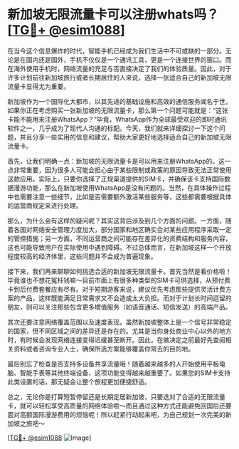# 新加坡无限流量卡可以注册whats吗？[[TG💪+ @esim1088](https://t.me/s/esim1088)]

在当今这个信息爆炸的时代，智能手机已经成为我们生活中不可或缺的一部分。无论是在国内还是国外，手机不仅仅是一个通讯工具，更是一个连接世界的窗口。而在海外使用手机时，网络流量的充足与否直接决定了我们的体验质量。因此，对于许多计划前往新加坡旅行或者长期居住的人来说，选择一张适合自己的新加坡无限流量卡显得尤为重要。

新加坡作为一个国际化大都市，以其先进的基础设施和高效的通信服务闻名于世。如果你正在考虑购买一张新加坡的无限流量卡，那么第一个问题可能就是：“这张卡能不能用来注册WhatsApp？”毕竟，WhatsApp作为全球最受欢迎的即时通讯软件之一，几乎成为了现代人沟通的标配。今天，我们就来详细探讨一下这个问题，并且分享一些实用的信息和建议，帮助大家更好地选择适合自己的新加坡无限流量卡。

首先，让我们明确一点：新加坡的无限流量卡是可以用来注册WhatsApp的。这一点非常重要，因为很多人可能会担心由于某些限制或政策的原因导致无法正常使用这款应用。实际上，只要你选择了正规渠道提供的SIM卡，并确保该卡支持国际数据漫游功能，那么在新加坡使用WhatsApp是没有问题的。当然，在具体操作过程中也需要注意一些细节，比如是否需要额外激活某些服务等，这些都需要根据具体的运营商规定来进行处理。

那么，为什么会有这样的疑问呢？其实这背后涉及到几个方面的问题。一方面，随着各国对网络安全管理力度加大，部分国家和地区确实会对某些应用程序采取一定的管控措施；另一方面，不同运营商之间可能存在差异化的资费结构和服务内容，这也可能导致用户在实际使用中遇到障碍。不过总体而言，在新加坡这样一个开放程度较高的经济体里，这些问题并不会成为普遍现象。

接下来，我们再来聊聊如何挑选合适的新加坡无限流量卡。首先当然是看价格啦！毕竟谁也不想花冤枉钱嘛～目前市面上有很多种类型的SIM卡可供选择，从预付费卡到后付费套餐应有尽有。对于短期游客来说，建议优先考虑那些提供灵活计费方案的产品，这样既能满足日常需求又不会造成太大负担。而对于计划长时间逗留的朋友，则可以关注那些包含更多增值服务（如语音通话、短信发送）的高端产品。

其次还要注意网络覆盖范围以及速度表现。虽然新加坡整体上是一个信号非常稳定的国家，但不同区域之间的差异还是存在的。尤其是当你身处商业中心以外的地方时，有时候会发现网络连接变得迟缓甚至断开。因此，在做决定之前最好先查阅相关资料或者咨询专业人士，确保所选方案能够覆盖你常去的目的地。

最后别忘了检查是否支持多设备共享流量哦！随着越来越多的人开始使用平板电脑、智能手表等其他终端设备，这项功能变得越来越重要了。如果您的SIM卡支持此类设置的话，那无疑会让整个旅程更加便捷舒适。

总之，无论你是打算短暂停留还是长期定居新加坡，只要选对了合适的无限流量卡，就可以轻松享受高质量的网络体验啦～而且通过这种方式还能避免回国后还要面对高额国际漫游费用的烦恼呢！所以赶紧行动起来吧，为自己规划一次完美的新加坡之旅吧～

[[TG💪+ @esim1088](https://t.me/s/esim1088) ![Image](https://i.postimg.cc/4NQfJmqS/Snipaste-2025-05-13-00-14-12.png)]